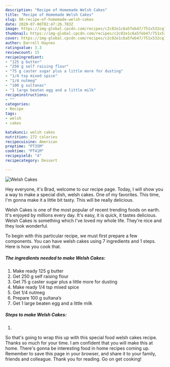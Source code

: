```yaml
---
description: "Recipe of Homemade Welsh Cakes"
title: "Recipe of Homemade Welsh Cakes"
slug: 98-recipe-of-homemade-welsh-cakes
date: 2020-07-06T02:47:26.783Z
image: https://img-global.cpcdn.com/recipes/c2c02e1c6a5feb47/751x532cq70/welsh-cakes-recipe-main-photo.jpg
thumbnail: https://img-global.cpcdn.com/recipes/c2c02e1c6a5feb47/751x532cq70/welsh-cakes-recipe-main-photo.jpg
cover: https://img-global.cpcdn.com/recipes/c2c02e1c6a5feb47/751x532cq70/welsh-cakes-recipe-main-photo.jpg
author: Darrell Haynes
ratingvalue: 3.3
reviewcount: 15
recipeingredient:
- "125 g butter"
- "250 g self raising flour"
- "75 g caster sugar plus a little more for dusting"
- "1/4 tsp mixed spice"
- "1/4 nutmeg"
- "100 g sultanas"
- "1 large beaten egg and a little milk"
recipeinstructions:
- ""
categories:
- Recipe
tags:
- welsh
- cakes

katakunci: welsh cakes 
nutrition: 272 calories
recipecuisine: American
preptime: "PT35M"
cooktime: "PT41M"
recipeyield: "4"
recipecategory: Dessert

---
```



![Welsh Cakes](https://img-global.cpcdn.com/recipes/c2c02e1c6a5feb47/751x532cq70/welsh-cakes-recipe-main-photo.jpg)

Hey everyone, it's Brad, welcome to our recipe page. Today, I will show you a way to make a special dish, welsh cakes. One of my favorites. This time, I'm gonna make it a little bit tasty. This will be really delicious.

Welsh Cakes is one of the most popular of recent trending foods on earth. It's enjoyed by millions every day. It's easy, it is quick, it tastes delicious. Welsh Cakes is something which I've loved my whole life. They're nice and they look wonderful.




To begin with this particular recipe, we must first prepare a few components. You can have welsh cakes using 7 ingredients and 1 steps. Here is how you cook that.

<!--inarticleads1-->

##### The ingredients needed to make Welsh Cakes:

1. Make ready 125 g butter
1. Get 250 g self raising flour
1. Get 75 g caster sugar plus a little more for dusting
1. Make ready 1/4 tsp mixed spice
1. Get 1/4 nutmeg
1. Prepare 100 g sultana’s
1. Get 1 large beaten egg and a little milk




<!--inarticleads2-->

##### Steps to make Welsh Cakes:

1. 




So that's going to wrap this up with this special food welsh cakes recipe. Thanks so much for your time. I am confident that you will make this at home. There's gonna be interesting food in home recipes coming up. Remember to save this page in your browser, and share it to your family, friends and colleague. Thank you for reading. Go on get cooking!
